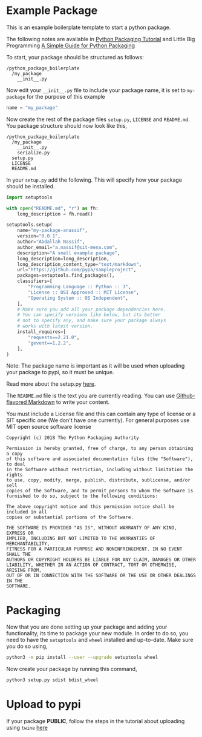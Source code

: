 # Example Package

This is an example boilerplate template to start a python package.

The following notes are available in 
[Python Packaging Tutorial](https://packaging.python.org/tutorials/packaging-projects/)
and
Little Big Programming [A Simple Guide for Python Packaging](https://medium.com/small-things-about-python/lets-talk-about-python-packaging-6d84b81f1bb5)


To start, your package should be structured as follows:

```text
/python_package_boilerplate
  /my_package
    __init__.py
```

Now edit your `__init__.py` file to include your package name, it is set to
`my-package` for the purpose of this example

```python
name = "my_package"
```

Now create the rest of the package files `setup.py`, `LICENSE` and `README.md`.
You package structure should now look like this,

```text
/python_package_boilerplate
  /my_package
    __init__.py
    serialize.py
  setup.py
  LICENSE
  README.md
```

In your `setup.py` add the following. This will specify how your package should
be installed.

```python
import setuptools

with open("README.md", "r") as fh:
    long_description = fh.read()

setuptools.setup(
    name="my-package-anassif",
    version="0.0.1",
    author="Abdallah Nassif",
    author_email="a.nassif@sit-mena.com",
    description="A small example package",
    long_description=long_description,
    long_description_content_type="text/markdown",
    url="https://github.com/pypa/sampleproject",
    packages=setuptools.find_packages(),
    classifiers=[
        "Programming Language :: Python :: 3",
        "License :: OSI Approved :: MIT License",
        "Operating System :: OS Independent",
    ],
    # Make sure you add all your package dependencies here.
    # You can specify versions like below, but its better 
    # not to specify any, and make sure your package always 
    # works with latest version.
    install_requires=[
        "requests==2.21.0",
        "gevent==1.2.2",
    ],
)
```

Note: The package name is important as it will be used when uploading your
package to pypi, so it must be unique.

Read more about the setup.py 
[here](https://packaging.python.org/tutorials/packaging-projects/#creating-setup-py).


The `README.md` file is the text you are currently reading. You can use
[Github-flavored Markdown](https://guides.github.com/features/mastering-markdown/)
to write your content.

You must include a License file and this can contain any type of license or a SIT
specific one (We don't have one currently). For general purposes use MIT open source
software license

```text
Copyright (c) 2018 The Python Packaging Authority

Permission is hereby granted, free of charge, to any person obtaining a copy
of this software and associated documentation files (the "Software"), to deal
in the Software without restriction, including without limitation the rights
to use, copy, modify, merge, publish, distribute, sublicense, and/or sell
copies of the Software, and to permit persons to whom the Software is
furnished to do so, subject to the following conditions:

The above copyright notice and this permission notice shall be included in all
copies or substantial portions of the Software.

THE SOFTWARE IS PROVIDED "AS IS", WITHOUT WARRANTY OF ANY KIND, EXPRESS OR
IMPLIED, INCLUDING BUT NOT LIMITED TO THE WARRANTIES OF MERCHANTABILITY,
FITNESS FOR A PARTICULAR PURPOSE AND NONINFRINGEMENT. IN NO EVENT SHALL THE
AUTHORS OR COPYRIGHT HOLDERS BE LIABLE FOR ANY CLAIM, DAMAGES OR OTHER
LIABILITY, WHETHER IN AN ACTION OF CONTRACT, TORT OR OTHERWISE, ARISING FROM,
OUT OF OR IN CONNECTION WITH THE SOFTWARE OR THE USE OR OTHER DEALINGS IN THE
SOFTWARE.
```

# Packaging

Now that you are done setting up your package and adding your functionality, its 
time to package your new module. In order to do so, you need to have the `setuptools`
 and `wheel` installed and up-to-date. Make sure you do so using,
 
```bash
python3 -m pip install --user --upgrade setuptools wheel
```

Now create your package by running this command,

```bash
python3 setup.py sdist bdist_wheel
```

# Upload to pypi

If your package **PUBLIC**, follow the steps in the tutorial about uploading using
`twine` [here](https://packaging.python.org/tutorials/packaging-projects/#uploading-the-distribution-archives)
